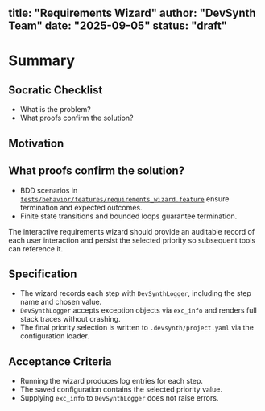 title: "Requirements Wizard"
author: "DevSynth Team"
date: "2025-09-05"
status: "draft"
---

# Summary

## Socratic Checklist
- What is the problem?
- What proofs confirm the solution?

## Motivation

## What proofs confirm the solution?
- BDD scenarios in [`tests/behavior/features/requirements_wizard.feature`](../../tests/behavior/features/requirements_wizard.feature) ensure termination and expected outcomes.
- Finite state transitions and bounded loops guarantee termination.

The interactive requirements wizard should provide an auditable record of each user interaction and persist the selected priority so subsequent tools can reference it.

## Specification
- The wizard records each step with `DevSynthLogger`, including the step name and chosen value.
- `DevSynthLogger` accepts exception objects via `exc_info` and renders full stack traces without crashing.
- The final priority selection is written to `.devsynth/project.yaml` via the configuration loader.

## Acceptance Criteria
- Running the wizard produces log entries for each step.
- The saved configuration contains the selected priority value.
- Supplying `exc_info` to `DevSynthLogger` does not raise errors.
